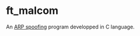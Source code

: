 ft_malcom
=======

An [ARP spoofing](https://en.wikipedia.org/wiki/ARP_spoofing) program developped in C language.